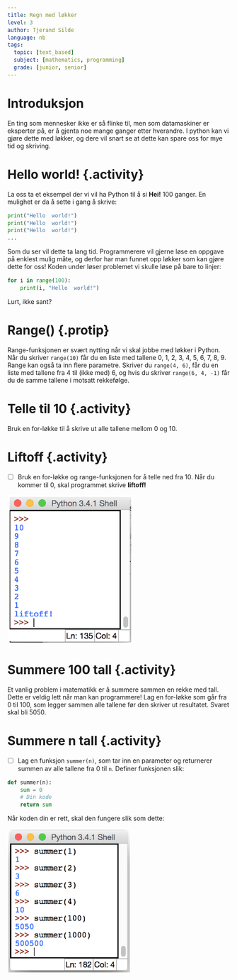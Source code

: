 ```yaml
---
title: Regn med løkker
level: 3
author: Tjerand Silde
language: nb
tags:
  topic: [text_based]
  subject: [mathematics, programming]
  grade: [junior, senior]
---
```



# Introduksjon
En ting som mennesker ikke er så flinke til, men som datamaskiner er eksperter
på, er å gjenta noe mange ganger etter hverandre. I python kan vi gjøre dette
med løkker, og dere vil snart se at dette kan spare oss for mye tid og
skriving.

# Hello world! {.activity}
La oss ta et eksempel der vi vil ha Python til å si **Hei!** 100 ganger. En
mulighet er da å sette i gang å skrive:

```python
print("Hello  world!")
print("Hello  world!")
print("Hello  world!")
...
```
Som du ser vil dette ta lang tid. Programmerere vil gjerne løse en oppgave
på enklest mulig måte, og derfor har man funnet opp løkker som kan gjøre dette for oss! Koden under løser problemet vi skulle løse på bare to linjer:

```python
for i in range(100):
    print(i, "Hello  world!")
```

Lurt, ikke sant?

# Range() {.protip}
Range-funksjonen er svært nytting når vi skal jobbe med løkker i Python. Når
du skriver `range(10)` får du en liste med tallene 0, 1, 2, 3, 4, 5, 6, 7, 8,
9. Range kan også ta inn flere parametre. Skriver du `range(4, 6)`, får
du en liste med tallene fra 4 til (ikke med) 6, og hvis du skriver
`range(6, 4, -1)` får du de samme tallene i motsatt rekkefølge.

# Telle til 10 {.activity}
Bruk en for-løkke til å skrive ut alle tallene mellom 0 og 10.

# Liftoff {.activity}
- [ ] Bruk en for-løkke og range-funksjonen for å telle ned fra 10. Når du kommer
til 0, skal programmet skrive **liftoff!**

![](liftoff.png "program som teller ned til liftoff")

# Summere 100 tall {.activity}
Et vanlig problem i matematikk er å summere sammen en rekke med tall. Dette
er veldig lett når man kan programmere! Lag en for-løkke som går fra 0 til
100, som legger sammen alle tallene før den skriver ut resultatet. Svaret skal
bli 5050.

# Summere n tall {.activity}
- [ ] Lag en funksjon `summer(n)`, som tar inn en parameter og returnerer summen av
alle tallene fra 0 til `n`. Definer funksjonen slik:

```python
def summer(n):
    sum = 0
    # Din kode
    return sum
```

Når koden din er rett, skal den fungere slik som dette:

![](summer.png "summering av tallrekker med python")
